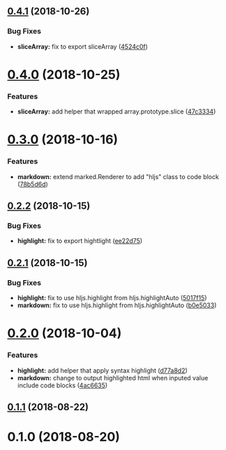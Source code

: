 <a name="0.4.1"></a>
## [0.4.1](https://github.com/hidoo/handlebars-helpers/compare/v0.4.0...v0.4.1) (2018-10-26)


### Bug Fixes

* **sliceArray:** fix to export sliceArray ([4524c0f](https://github.com/hidoo/handlebars-helpers/commit/4524c0f))



<a name="0.4.0"></a>
# [0.4.0](https://github.com/hidoo/handlebars-helpers/compare/v0.3.0...v0.4.0) (2018-10-25)


### Features

* **sliceArray:** add helper that wrapped array.prototype.slice ([47c3334](https://github.com/hidoo/handlebars-helpers/commit/47c3334))



<a name="0.3.0"></a>
# [0.3.0](https://github.com/hidoo/handlebars-helpers/compare/v0.2.2...v0.3.0) (2018-10-16)


### Features

* **markdown:** extend marked.Renderer to add "hljs" class to code block ([78b5d6d](https://github.com/hidoo/handlebars-helpers/commit/78b5d6d))



<a name="0.2.2"></a>
## [0.2.2](https://github.com/hidoo/handlebars-helpers/compare/v0.2.1...v0.2.2) (2018-10-15)


### Bug Fixes

* **highlight:** fix to export hightlight ([ee22d75](https://github.com/hidoo/handlebars-helpers/commit/ee22d75))



<a name="0.2.1"></a>
## [0.2.1](https://github.com/hidoo/handlebars-helpers/compare/v0.2.0...v0.2.1) (2018-10-15)


### Bug Fixes

* **highlight:** fix to use hljs.highlight from hljs.highlightAuto ([5017f15](https://github.com/hidoo/handlebars-helpers/commit/5017f15))
* **markdown:** fix to use hljs.highlight from hljs.highlightAuto ([b0e5033](https://github.com/hidoo/handlebars-helpers/commit/b0e5033))



<a name="0.2.0"></a>
# [0.2.0](https://github.com/hidoo/handlebars-helpers/compare/v0.1.1...v0.2.0) (2018-10-04)


### Features

* **highlight:** add helper that apply syntax highlight ([d77a8d2](https://github.com/hidoo/handlebars-helpers/commit/d77a8d2))
* **markdown:** change to output highlighted html when inputed value include code blocks ([4ac6635](https://github.com/hidoo/handlebars-helpers/commit/4ac6635))



<a name="0.1.1"></a>
## [0.1.1](https://github.com/hidoo/handlebars-helpers/compare/v0.1.0...v0.1.1) (2018-08-22)



<a name="0.1.0"></a>
# 0.1.0 (2018-08-20)




